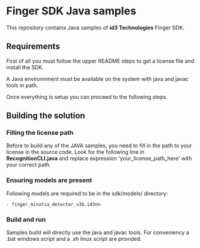 # Finger SDK Java samples

This repository contains Java samples of **id3 Technologies** Finger SDK.

## Requirements

First of all you must follow the upper README steps to get a license file and install the SDK.

A Java environnment must be available on the system with java and javac tools in path.

Once everything is setup you can proceed to the following steps.

## Building the solution

### Filling the license path

Before to build any of the JAVA samples, you need to fill in the path to your license in the source code. Look for the following line in **RecognitionCLI.java** and replace expression 'your_license_path_here' with your correct path.

### Ensuring models are present

Following models are required to be in the sdk/models/ directory:

    - finger_minutia_detector_v3b.id3nn

### Build and run

Samples build will directly use the java and javac tools.
For conveniency a .bat windows script and a .sh linux script are provided.
